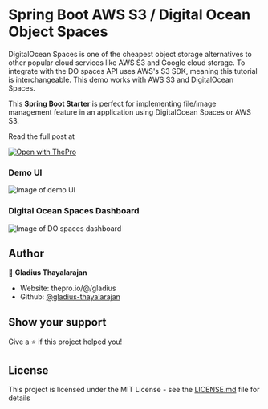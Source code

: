 # Spring Boot AWS S3 / Digital Ocean Object Spaces

DigitalOcean Spaces is one of the cheapest object storage alternatives to other popular cloud services like AWS S3 and Google cloud storage. To integrate with the DO spaces API uses AWS's S3 SDK, meaning this tutorial is interchangeable. This demo works with AWS S3 and DigitalOcean Spaces.

This **Spring Boot Starter** is perfect for implementing file/image management feature in an application using DigitalOcean Spaces or AWS S3.

Read the full post at

[![Open with ThePro](https://thepro.io/button.svg)](https://thepro.io/post/spring-boot-with-aws-s3---digitalocean-spaces-for-file-storage-Xx)

### Demo UI

![Image of demo UI](https://raw.githubusercontent.com/gladius-thayalarajan/spring-boot-digital-ocean-spaces/master/screenshots/demo.gif)

### Digital Ocean Spaces Dashboard

![Image of DO spaces dashboard](https://raw.githubusercontent.com/gladius-thayalarajan/spring-boot-digital-ocean-spaces/master/screenshots/do-spaces-dashboard.png)

## Author

👤 **Gladius Thayalarajan**

- Website: thepro.io/@/gladius
- Github: [@gladius-thayalarajan](https://github.com/gladius-thayalarajan)

## Show your support

Give a ⭐️ if this project helped you!

## License

This project is licensed under the MIT License - see the [LICENSE.md](LICENSE.md) file for details
